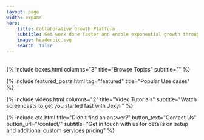 ```yaml
---
layout: page
width: expand
hero:
    title: Collaborative Growth Platform
    subtitle: Get work done faster and enable exponential growth through automation
    image: headerpic.svg
    search: false
---
```

<div class="uk-section uk-text-center">
    <a style="color:white" class="uk-button uk-button-primary uk-button-large" href="/contact">Request For Demo</a>
</div>
<!-- Browse Topics -->
{% include boxes.html columns="3" title="Browse Topics" subtitle="" %}
<!-- New posts -->
<!-- {% include new-posts.html columns="3" tag="new" title="New posts" subtitle="" %} -->

<!-- Featured Articles -->
{% include featured_posts.html tag="featured" title="Popular Use cases" %}


{% include videos.html columns="2" title="Video Tutorials" subtitle="Watch screencasts to get you started fast with
Jekyll" %}

<!-- {% include faqs.html multiple="true" title="Frequently asked questions" category="presale" subtitle="Find quicke answers to frequent pre-sale questions asked by customers" %} -->

<!-- {% include team.html authors="evan, john, sara, alex, tom, daniel" title="We are here to help" subtitle="Our team is just an email away ready to answer your questions" %} -->


{% include cta.html title="Didn't find an answer?" button_text="Contact Us" button_url="/contact/" subtitle="Get in
touch with us for details on setup and additional custom services pricing" %}